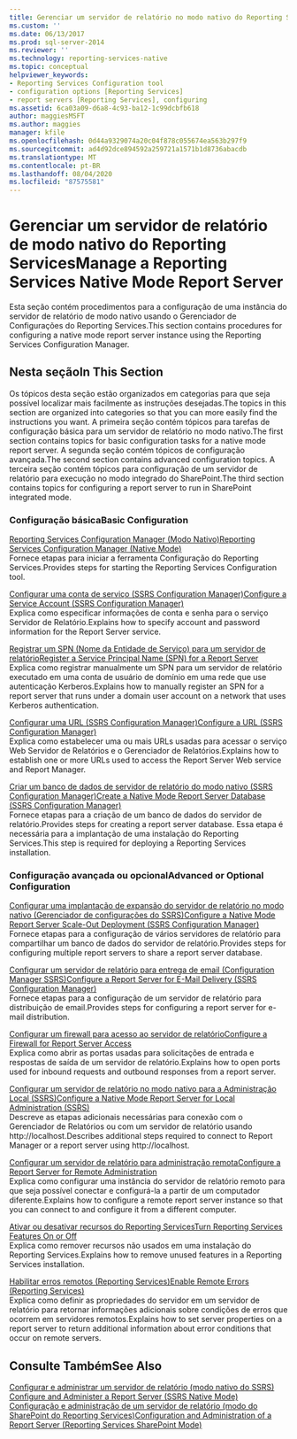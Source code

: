 ```yaml
---
title: Gerenciar um servidor de relatório no modo nativo do Reporting Services | Microsoft Docs
ms.custom: ''
ms.date: 06/13/2017
ms.prod: sql-server-2014
ms.reviewer: ''
ms.technology: reporting-services-native
ms.topic: conceptual
helpviewer_keywords:
- Reporting Services Configuration tool
- configuration options [Reporting Services]
- report servers [Reporting Services], configuring
ms.assetid: 6ca03a09-d6a8-4c93-ba12-1c99dcbfb618
author: maggiesMSFT
ms.author: maggies
manager: kfile
ms.openlocfilehash: 0d44a9329074a20c04f878c055674ea563b297f9
ms.sourcegitcommit: ad4d92dce894592a259721a1571b1d8736abacdb
ms.translationtype: MT
ms.contentlocale: pt-BR
ms.lasthandoff: 08/04/2020
ms.locfileid: "87575581"
---
```

# <a name="manage-a-reporting-services-native-mode-report-server"></a><span data-ttu-id="97fed-102">Gerenciar um servidor de relatório de modo nativo do Reporting Services</span><span class="sxs-lookup"><span data-stu-id="97fed-102">Manage a Reporting Services Native Mode Report Server</span></span>
  <span data-ttu-id="97fed-103">Esta seção contém procedimentos para a configuração de uma instância do servidor de relatório de modo nativo usando o Gerenciador de Configurações do Reporting Services.</span><span class="sxs-lookup"><span data-stu-id="97fed-103">This section contains procedures for configuring a native mode report server instance using the Reporting Services Configuration Manager.</span></span>  
  
## <a name="in-this-section"></a><span data-ttu-id="97fed-104">Nesta seção</span><span class="sxs-lookup"><span data-stu-id="97fed-104">In This Section</span></span>  
 <span data-ttu-id="97fed-105">Os tópicos desta seção estão organizados em categorias para que seja possível localizar mais facilmente as instruções desejadas.</span><span class="sxs-lookup"><span data-stu-id="97fed-105">The topics in this section are organized into categories so that you can more easily find the instructions you want.</span></span> <span data-ttu-id="97fed-106">A primeira seção contém tópicos para tarefas de configuração básica para um servidor de relatório no modo nativo.</span><span class="sxs-lookup"><span data-stu-id="97fed-106">The first section contains topics for basic configuration tasks for a native mode report server.</span></span> <span data-ttu-id="97fed-107">A segunda seção contém tópicos de configuração avançada.</span><span class="sxs-lookup"><span data-stu-id="97fed-107">The second section contains advanced configuration topics.</span></span> <span data-ttu-id="97fed-108">A terceira seção contém tópicos para configuração de um servidor de relatório para execução no modo integrado do SharePoint.</span><span class="sxs-lookup"><span data-stu-id="97fed-108">The third section contains topics for configuring a report server to run in SharePoint integrated mode.</span></span>  
  
### <a name="basic-configuration"></a><span data-ttu-id="97fed-109">Configuração básica</span><span class="sxs-lookup"><span data-stu-id="97fed-109">Basic Configuration</span></span>  
 [<span data-ttu-id="97fed-110">Reporting Services Configuration Manager &#40;Modo Nativo&#41;</span><span class="sxs-lookup"><span data-stu-id="97fed-110">Reporting Services Configuration Manager &#40;Native Mode&#41;</span></span>](../../sql-server/install/reporting-services-configuration-manager-native-mode.md)  
 <span data-ttu-id="97fed-111">Fornece etapas para iniciar a ferramenta Configuração do Reporting Services.</span><span class="sxs-lookup"><span data-stu-id="97fed-111">Provides steps for starting the Reporting Services Configuration tool.</span></span>  
  
 [<span data-ttu-id="97fed-112">Configurar uma conta de serviço &#40;SSRS Configuration Manager&#41;</span><span class="sxs-lookup"><span data-stu-id="97fed-112">Configure a Service Account &#40;SSRS Configuration Manager&#41;</span></span>](../../sql-server/install/configure-a-service-account-ssrs-configuration-manager.md)  
 <span data-ttu-id="97fed-113">Explica como especificar informações de conta e senha para o serviço Servidor de Relatório.</span><span class="sxs-lookup"><span data-stu-id="97fed-113">Explains how to specify account and password information for the Report Server service.</span></span>  
  
 [<span data-ttu-id="97fed-114">Registrar um SPN &#40;Nome da Entidade de Serviço&#41; para um servidor de relatório</span><span class="sxs-lookup"><span data-stu-id="97fed-114">Register a Service Principal Name &#40;SPN&#41; for a Report Server</span></span>](register-a-service-principal-name-spn-for-a-report-server.md)  
 <span data-ttu-id="97fed-115">Explica como registrar manualmente um SPN para um servidor de relatório executado em uma conta de usuário de domínio em uma rede que use autenticação Kerberos.</span><span class="sxs-lookup"><span data-stu-id="97fed-115">Explains how to manually register an SPN for a report server that runs under a domain user account on a network that uses Kerberos authentication.</span></span>  
  
 [<span data-ttu-id="97fed-116">Configurar uma URL &#40;SSRS Configuration Manager&#41;</span><span class="sxs-lookup"><span data-stu-id="97fed-116">Configure a URL  &#40;SSRS Configuration Manager&#41;</span></span>](../install-windows/configure-a-url-ssrs-configuration-manager.md)  
 <span data-ttu-id="97fed-117">Explica como estabelecer uma ou mais URLs usadas para acessar o serviço Web Servidor de Relatórios e o Gerenciador de Relatórios.</span><span class="sxs-lookup"><span data-stu-id="97fed-117">Explains how to establish one or more URLs used to access the Report Server Web service and Report Manager.</span></span>  
  
 [<span data-ttu-id="97fed-118">Criar um banco de dados de servidor de relatório do modo nativo &#40;SSRS Configuration Manager&#41;</span><span class="sxs-lookup"><span data-stu-id="97fed-118">Create a Native Mode Report Server Database  &#40;SSRS Configuration Manager&#41;</span></span>](../install-windows/ssrs-report-server-create-a-native-mode-report-server-database.md)  
 <span data-ttu-id="97fed-119">Fornece etapas para a criação de um banco de dados do servidor de relatório.</span><span class="sxs-lookup"><span data-stu-id="97fed-119">Provides steps for creating a report server database.</span></span> <span data-ttu-id="97fed-120">Essa etapa é necessária para a implantação de uma instalação do Reporting Services.</span><span class="sxs-lookup"><span data-stu-id="97fed-120">This step is required for deploying a Reporting Services installation.</span></span>  
  
### <a name="advanced-or-optional-configuration"></a><span data-ttu-id="97fed-121">Configuração avançada ou opcional</span><span class="sxs-lookup"><span data-stu-id="97fed-121">Advanced or Optional Configuration</span></span>  
 [<span data-ttu-id="97fed-122">Configurar uma implantação de expansão do servidor de relatório no modo nativo &#40;Gerenciador de configurações do SSRS&#41;</span><span class="sxs-lookup"><span data-stu-id="97fed-122">Configure a Native Mode Report Server Scale-Out Deployment &#40;SSRS Configuration Manager&#41;</span></span>](../install-windows/configure-a-native-mode-report-server-scale-out-deployment.md)  
 <span data-ttu-id="97fed-123">Fornece etapas para a configuração de vários servidores de relatório para compartilhar um banco de dados do servidor de relatório.</span><span class="sxs-lookup"><span data-stu-id="97fed-123">Provides steps for configuring multiple report servers to share a report server database.</span></span>  
  
 [<span data-ttu-id="97fed-124">Configurar um servidor de relatório para entrega de email &#40;Configuration Manager SSRS&#41;</span><span class="sxs-lookup"><span data-stu-id="97fed-124">Configure a Report Server for E-Mail Delivery &#40;SSRS Configuration Manager&#41;</span></span>](../../sql-server/install/configure-a-report-server-for-e-mail-delivery-ssrs-configuration-manager.md)  
 <span data-ttu-id="97fed-125">Fornece etapas para a configuração de um servidor de relatório para distribuição de email.</span><span class="sxs-lookup"><span data-stu-id="97fed-125">Provides steps for configuring a report server for e-mail distribution.</span></span>  
  
 [<span data-ttu-id="97fed-126">Configurar um firewall para acesso ao servidor de relatório</span><span class="sxs-lookup"><span data-stu-id="97fed-126">Configure a Firewall for Report Server Access</span></span>](configure-a-firewall-for-report-server-access.md)  
 <span data-ttu-id="97fed-127">Explica como abrir as portas usadas para solicitações de entrada e respostas de saída de um servidor de relatório.</span><span class="sxs-lookup"><span data-stu-id="97fed-127">Explains how to open ports used for inbound requests and outbound responses from a report server.</span></span>  
  
 [<span data-ttu-id="97fed-128">Configurar um servidor de relatório no modo nativo para a Administração Local &#40;SSRS&#41;</span><span class="sxs-lookup"><span data-stu-id="97fed-128">Configure a Native Mode Report Server for Local Administration &#40;SSRS&#41;</span></span>](configure-a-native-mode-report-server-for-local-administration-ssrs.md)  
 <span data-ttu-id="97fed-129">Descreve as etapas adicionais necessárias para conexão com o Gerenciador de Relatórios ou com um servidor de relatório usando http://localhost.</span><span class="sxs-lookup"><span data-stu-id="97fed-129">Describes additional steps required to connect to Report Manager or a report server using http://localhost.</span></span>  
  
 [<span data-ttu-id="97fed-130">Configurar um servidor de relatório para administração remota</span><span class="sxs-lookup"><span data-stu-id="97fed-130">Configure a Report Server for Remote Administration</span></span>](configure-a-report-server-for-remote-administration.md)  
 <span data-ttu-id="97fed-131">Explica como configurar uma instância do servidor de relatório remoto para que seja possível conectar e configurá-la a partir de um computador diferente.</span><span class="sxs-lookup"><span data-stu-id="97fed-131">Explains how to configure a remote report server instance so that you can connect to and configure it from a different computer.</span></span>  
  
 [<span data-ttu-id="97fed-132">Ativar ou desativar recursos do Reporting Services</span><span class="sxs-lookup"><span data-stu-id="97fed-132">Turn Reporting Services Features On or Off</span></span>](turn-reporting-services-features-on-or-off.md)  
 <span data-ttu-id="97fed-133">Explica como remover recursos não usados em uma instalação do Reporting Services.</span><span class="sxs-lookup"><span data-stu-id="97fed-133">Explains how to remove unused features in a Reporting Services installation.</span></span>  
  
 [<span data-ttu-id="97fed-134">Habilitar erros remotos &#40;Reporting Services&#41;</span><span class="sxs-lookup"><span data-stu-id="97fed-134">Enable Remote Errors &#40;Reporting Services&#41;</span></span>](enable-remote-errors-reporting-services.md)  
 <span data-ttu-id="97fed-135">Explica como definir as propriedades do servidor em um servidor de relatório para retornar informações adicionais sobre condições de erros que ocorrem em servidores remotos.</span><span class="sxs-lookup"><span data-stu-id="97fed-135">Explains how to set server properties on a report server to return additional information about error conditions that occur on remote servers.</span></span>  
  
## <a name="see-also"></a><span data-ttu-id="97fed-136">Consulte Também</span><span class="sxs-lookup"><span data-stu-id="97fed-136">See Also</span></span>  
 <span data-ttu-id="97fed-137">[Configurar e administrar um servidor de relatório &#40;modo nativo do SSRS&#41;](configure-and-administer-a-report-server-ssrs-native-mode.md) </span><span class="sxs-lookup"><span data-stu-id="97fed-137">[Configure and Administer a Report Server &#40;SSRS Native Mode&#41;](configure-and-administer-a-report-server-ssrs-native-mode.md) </span></span>  
 [<span data-ttu-id="97fed-138">Configuração e administração de um servidor de relatório &#40;modo do SharePoint do Reporting Services&#41;</span><span class="sxs-lookup"><span data-stu-id="97fed-138">Configuration and Administration of a Report Server &#40;Reporting Services SharePoint Mode&#41;</span></span>](../configure-administer-report-server-reporting-services-sharepoint-mode.md)  
  
  
